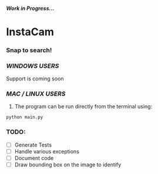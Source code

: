 
##### _Work in Progress_...
# InstaCam

### Snap to search!



### _WINDOWS USERS_
Support is coming soon

### _MAC / LINUX USERS_
1. The program can be run directly from the terminal using:
```
python main.py
```



### TODO:

- [ ]  Generate Tests
- [ ]  Handle various exceptions
- [ ]  Document code 
- [ ]  Draw bounding box on the image to identify
